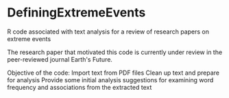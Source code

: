 # DefiningExtremeEvents
R code associated with text analysis for a review of research papers on extreme events

The research paper that motivated this code is currently under review in the peer-reviewed journal Earth's Future.

Objective of the code:
Import text from PDF files
Clean up text and prepare for analysis
Provide some initial analysis suggestions for examining word frequency and associations from the extracted text
